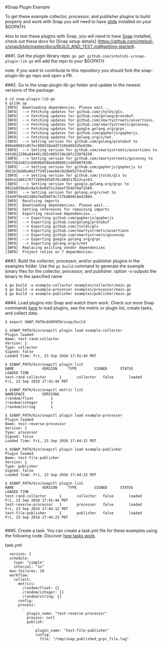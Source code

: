 #Snap Plugin Example

To get these example collector, processor, and publisher plugins to build properly and work with Snap you will need to have [glide](https://glide.sh/) installed on your $GOPATH.

Also to test these plugins with Snap, you will need to have [Snap](https://github.com/intelsdi-x/snap) installed, check out these docs for [Snap setup details] (https://github.com/intelsdi-x/snap/blob/master/docs/BUILD_AND_TEST.md#getting-started).

###1. Get the plugin library repo:
`go get github.com/intelsdi-x/snap-plugin-lib-go` will add the repo to your $GOPATH

note: if you want to contribute to this repository you should fork the snap-plugin-lib-go repo and open a PR.

###2. Go to the snap-plugin-lib-go folder and update to the newest versions of the package:

```
$ cd snap-plugin-lib-go
$ glide up
[INFO]	Downloading dependencies. Please wait...
[INFO]	--> Fetching updates for github.com/jtolds/gls.
[INFO]	--> Fetching updates for github.com/golang/protobuf.
[INFO]	--> Fetching updates for github.com/smartystreets/assertions.
[INFO]	--> Fetching updates for github.com/smartystreets/goconvey.
[INFO]	--> Fetching updates for google.golang.org/grpc.
[INFO]	--> Fetching updates for github.com/gopherjs/gopherjs.
[INFO]	--> Fetching updates for golang.org/x/net.
[INFO]	--> Setting version for github.com/golang/protobuf to 888eb0692c857ec880338addf316bd662d5e630e.
[INFO]	--> Setting version for github.com/smartystreets/assertions to 443d812296a84445c202c085f19e18fc238f8250.
[INFO]	--> Setting version for github.com/smartystreets/goconvey to 995f5b2e021c69b8b028ba6d0b05c1dd500783db.
[INFO]	--> Setting version for github.com/gopherjs/gopherjs to 4b53e1bddba0e2f734514aeb6c02db652f4c6fe8.
[INFO]	--> Setting version for github.com/jtolds/gls to 8ddce2a84170772b95dd5d576c48d517b22cac63.
[INFO]	--> Setting version for google.golang.org/grpc to 0032a855ba5c8a3c8e0d71c2deef354b70af1584.
[INFO]	--> Setting version for golang.org/x/net to 154d9f9ea81208afed560f4cf27b4860c8ed1904.
[INFO]	Resolving imports
[INFO]	Downloading dependencies. Please wait...
[INFO]	Setting references for remaining imports
[INFO]	Exporting resolved dependencies...
[INFO]	--> Exporting github.com/gopherjs/gopherjs
[INFO]	--> Exporting github.com/golang/protobuf
[INFO]	--> Exporting github.com/jtolds/gls
[INFO]	--> Exporting github.com/smartystreets/assertions
[INFO]	--> Exporting github.com/smartystreets/goconvey
[INFO]	--> Exporting google.golang.org/grpc
[INFO]	--> Exporting golang.org/x/net
[INFO]	Replacing existing vendor dependencies
[INFO]	Project relies on 7 dependencies.
```

###3. Build the collector, processor, and/or publisher plugins in the examples folder.
    Use the `go build` command to generate the example binary files for the collector, processor, and publisher.
    option -o outputs the binary to the specified name 

```
$ go build -o example-collector examples/collector/main.go
$ go build -o example-processor examples/processor/main.go 
$ go build -o example-publisher examples/publisher/main.go 
```

###4. Load plugins into Snap and watch them work. 
Check out more Snap commands [here](??) to load plugins, see the metric or plugin list, create tasks, and collect data.

```
$ export SNAP_PATH=$GOPATH/snap/build

$ $SNAP_PATH/bin/snapctl plugin load example-collector
Plugin loaded
Name: test-rand-collector
Version: 1
Type: collector
Signed: false
Loaded Time: Fri, 23 Sep 2016 17:41:44 PDT

$ $SNAP_PATH/bin/snapctl plugin list
NAME 			 VERSION 	 TYPE 		 SIGNED 	 STATUS 	 LOADED TIME
test-rand-collector 	 1 		 collector 	 false 		 loaded 	 Fri, 23 Sep 2016 17:41:44 PDT

$ $SNAP_PATH/bin/snapctl metric list
NAMESPACE 		 VERSIONS
/random/float 		 1
/random/integer 	 1
/random/string 		 1

$ $SNAP_PATH/bin/snapctl plugin load example-processor
Plugin loaded
Name: test-reverse-processor
Version: 1
Type: processor
Signed: false
Loaded Time: Fri, 23 Sep 2016 17:44:12 PDT

$ $SNAP_PATH/bin/snapctl plugin load example-publisher
Plugin loaded
Name: test-file-publisher
Version: 1
Type: publisher
Signed: false
Loaded Time: Fri, 23 Sep 2016 17:44:23 PDT

$ $SNAP_PATH/bin/snapctl plugin list
NAME 			 VERSION 	 TYPE 		 SIGNED 	 STATUS 	 LOADED TIME
test-rand-collector 	 1 		 collector 	 false 		 loaded 	 Fri, 23 Sep 2016 17:41:44 PDT
test-reverse-processor 	 1 		 processor 	 false 		 loaded 	 Fri, 23 Sep 2016 17:44:12 PDT
test-file-publisher 	 1 		 publisher 	 false 		 loaded 	 Fri, 23 Sep 2016 17:44:23 PDT


```

###5. Create a task.
You can create a task.yml file for these examples using the following code. 
Discover [how tasks work](https://github.com/intelsdi-x/snap/blob/master/docs/TASKS.md).

task.yml

```---
  version: 1
  schedule:
    type: "simple"
    interval: "1s"
  max-failures: 10
  workflow:
    collect:
      metrics:
        /random/float: {}
        /random/integer: {}
        /random/string: {}
      config:
      process:
        -
          plugin_name: "test-reverse-processor"
          process: null
          publish:
            -
              plugin_name: "test-file-publisher"
              config:
                file: "/tmp/snap_published_grpc_file.log"

```

